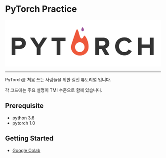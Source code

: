 # PyTorch Practice

![](assets/pytorch.png)

--------------------------------------------------------------------------------

PyTorch를 처음 쓰는 사람들을 위한 실전 튜토리얼 입니다.

각 코드에는 주요 설명이 TMI 수준으로 함께 있습니다.

## Prerequisite
- python 3.6
- pytorch 1.0

## Getting Started
- [Google Colab](https://colab.research.google.com)
